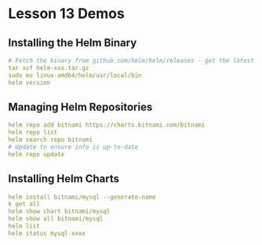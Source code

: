 # Lesson 13 Demos

## Installing the Helm Binary

```yaml
# Fetch the binary from github.com/helm/helm/releases - get the latest
tar xvf helm-xxx.tar.gz
sudo mv linux-amd64/helm/usr/local/bin
helm version
```

## Managing Helm Repositories

```yaml
helm repo add bitnami https://charts.bitnami.com/bitnami
helm repo list
helm search repo bitnami
# Update to ensure info is up-to-date
helm repo update
```

## Installing Helm Charts

```yaml
helm install bitnami/mysql --generate-name
k get all
helm show chart bitnami/mysql
helm show all bitnami/mysql
helm list
helm status mysql-xxxx
```

